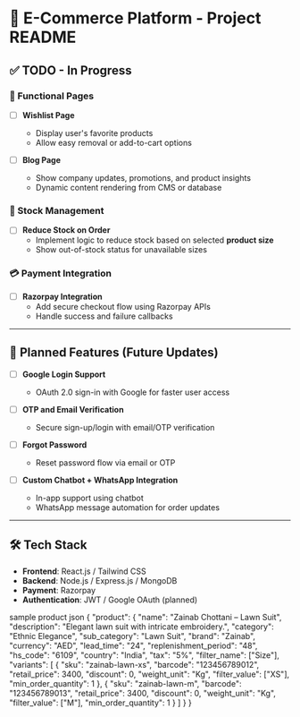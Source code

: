 # 🛒 E-Commerce Platform - Project README


## ✅ TODO - In Progress

### 🔧 Functional Pages
- [ ] **Wishlist Page**
  - Display user's favorite products
  - Allow easy removal or add-to-cart options

- [ ] **Blog Page**
  - Show company updates, promotions, and product insights
  - Dynamic content rendering from CMS or database

### 🧮 Stock Management
- [ ] **Reduce Stock on Order**
  - Implement logic to reduce stock based on selected **product size**
  - Show out-of-stock status for unavailable sizes

### 💳 Payment Integration
- [ ] **Razorpay Integration**
  - Add secure checkout flow using Razorpay APIs
  - Handle success and failure callbacks

---

## 🚀 Planned Features (Future Updates)

- [ ] **Google Login Support**
  - OAuth 2.0 sign-in with Google for faster user access

- [ ] **OTP and Email Verification**
  - Secure sign-up/login with email/OTP verification

- [ ] **Forgot Password**
  - Reset password flow via email or OTP

- [ ] **Custom Chatbot + WhatsApp Integration**
  - In-app support using chatbot
  - WhatsApp message automation for order updates

---

## 🛠 Tech Stack

- **Frontend**: React.js / Tailwind CSS  
- **Backend**: Node.js / Express.js / MongoDB  
- **Payment**: Razorpay  
- **Authentication**: JWT / Google OAuth (planned)


sample product json
{
  "product": {
    "name": "Zainab Chottani – Lawn Suit",
    "description": "Elegant lawn suit with intricate embroidery.",
    "category": "Ethnic Elegance",
    "sub_category": "Lawn Suit",
    "brand": "Zainab",
    "currency": "AED",
    "lead_time": "24",
    "replenishment_period": "48",
    "hs_code": "6109",
    "country": "India",
    "tax": "5%",
    "filter_name": ["Size"],
    "variants": [
      {
        "sku": "zainab-lawn-xs",
        "barcode": "123456789012",
        "retail_price": 3400,
        "discount": 0,
        "weight_unit": "Kg",
        "filter_value": ["XS"],
        "min_order_quantity": 1
      },
      {
        "sku": "zainab-lawn-m",
        "barcode": "123456789013",
        "retail_price": 3400,
        "discount": 0,
        "weight_unit": "Kg",
        "filter_value": ["M"],
        "min_order_quantity": 1
      }
    ]
  }
}

